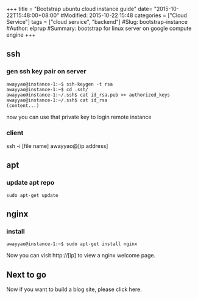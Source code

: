 +++
title = "Bootstrap ubuntu cloud instance guide"
date= "2015-10-22T15:48:00+08:00"
#Modified: 2015-10-22 15:48
categories = ["Cloud Service"]
tags = ["cloud service", "backend"]
#Slug: bootstrap-instance
#Author: elprup
#Summary: bootstrap for linux server on google compute engine
+++

## ssh

### gen ssh key pair on server

```
awayyao@instance-1:~$ ssh-keygen -t rsa
awayyao@instance-1:~$ cd .ssh/
awayyao@instance-1:~/.ssh$ cat id_rsa.pub >> authorized_keys 
awayyao@instance-1:~/.ssh$ cat id_rsa
(content...)
```
now you can use that private key to login remote instance

### client

ssh -i [file name] awayyao@[ip address]

## apt
### update apt repo
```
sudo apt-get update
```

## nginx
### install
```
awayyao@instance-1:~$ sudo apt-get install nginx
```
Now you can visit http://[ip] to view a nginx welcome page.

## Next to go
Now if you want to build a blog site, please click here.
